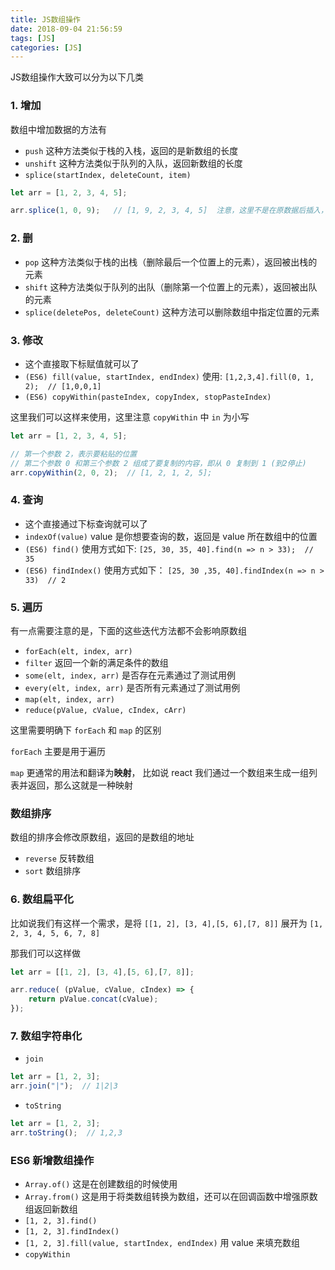 ```yaml
---
title: JS数组操作
date: 2018-09-04 21:56:59
tags: [JS]
categories: [JS]
---
```


JS数组操作大致可以分为以下几类

### 1. 增加

数组中增加数据的方法有

* `push` 这种方法类似于栈的入栈，返回的是新数组的长度
* `unshift` 这种方法类似于队列的入队，返回新数组的长度
* `splice(startIndex, deleteCount, item)`  

``` javascript
let arr = [1, 2, 3, 4, 5];

arr.splice(1, 0, 9);   // [1, 9, 2, 3, 4, 5]  注意，这里不是在原数据后插入，而是在给的位置上插入
```



### 2. 删

* `pop` 这种方法类似于栈的出栈（删除最后一个位置上的元素），返回被出栈的元素
* `shift`  这种方法类似于队列的出队（删除第一个位置上的元素），返回被出队的元素
* `splice(deletePos, deleteCount)`  这种方法可以删除数组中指定位置的元素

### 3. 修改

* 这个直接取下标赋值就可以了
* `(ES6) fill(value, startIndex, endIndex)` 使用: `[1,2,3,4].fill(0, 1, 2);  // [1,0,0,1]`
* `(ES6) copyWithin(pasteIndex, copyIndex, stopPasteIndex)`

这里我们可以这样来使用，这里注意 `copyWithin` 中 `in` 为小写

``` javascript
let arr = [1, 2, 3, 4, 5];

// 第一个参数 2，表示要粘贴的位置
// 第二个参数 0 和第三个参数 2 组成了要复制的内容，即从 0 复制到 1 (到2停止)
arr.copyWithin(2, 0, 2);  // [1, 2, 1, 2, 5];
```



### 4. 查询

* 这个直接通过下标查询就可以了
* `indexOf(value)`   value 是你想要查询的数，返回是 value 所在数组中的位置
* `(ES6) find()` 使用方式如下:  `[25, 30, 35, 40].find(n => n > 33);  // 35 `
* `(ES6) findIndex()` 使用方式如下： `[25, 30 ,35, 40].findIndex(n => n > 33)  // 2`

### 5. 遍历

有一点需要注意的是，下面的这些迭代方法都不会影响原数组

* `forEach(elt, index, arr)`  
* `filter` 返回一个新的满足条件的数组
* `some(elt, index, arr)`  是否存在元素通过了测试用例
* `every(elt, index, arr)` 是否所有元素通过了测试用例
* `map(elt, index, arr)`  
* `reduce(pValue, cValue, cIndex, cArr)` 

这里需要明确下 `forEach` 和 `map` 的区别

`forEach` 主要是用于遍历

`map` 更通常的用法和翻译为**映射**， 比如说 react 我们通过一个数组来生成一组列表并返回，那么这就是一种映射

### 数组排序

数组的排序会修改原数组，返回的是数组的地址

* `reverse` 反转数组
* `sort` 数组排序

### 6. 数组扁平化

比如说我们有这样一个需求，是将 `[[1, 2], [3, 4],[5, 6],[7, 8]]` 展开为 `[1, 2, 3, 4, 5, 6, 7, 8]`

那我们可以这样做

``` javascript
let arr = [[1, 2], [3, 4],[5, 6],[7, 8]];

arr.reduce( (pValue, cValue, cIndex) => {
    return pValue.concat(cValue);
});
```



### 7. 数组字符串化

* `join`

``` javascript
let arr = [1, 2, 3];
arr.join("|");  // 1|2|3
```

* `toString`

``` javascript
let arr = [1, 2, 3];
arr.toString();  // 1,2,3
```



### ES6 新增数组操作

* `Array.of()`  这是在创建数组的时候使用
* `Array.from()`  这是用于将类数组转换为数组，还可以在回调函数中增强原数组返回新数组
* `[1, 2, 3].find()`
* `[1, 2, 3].findIndex()`
* `[1, 2, 3].fill(value, startIndex, endIndex)`  用 value 来填充数组 
* `copyWithin`